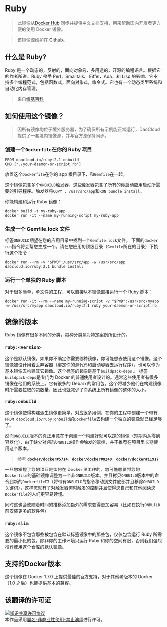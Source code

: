 # Ruby
> 此镜像从[Docker Hub](https://registry.hub.docker.com/_/ruby/)
同步并提供中文文档支持，用来帮助国内开发者更方便的使用 Docker 镜像。

> 该镜像源维护在 [Github](https://github.com/docker-library/official-images/blob/master/library/ruby)。

## 什么是 Ruby?

Ruby 是一个动态的，反射的，面向对象的，多用途的，开源的编程语言。根据它的作者所说，Ruby 是受 Perl，Smalltalk， Eiffel，Ada，和 Lisp 的影响。它支持多个编程范式，包括函数式，面向对象式，命令式。它也有一个动态类型系统和自动化内存管理。

> 来自[维基百科](wikipedia.org/wiki/Ruby)

## 如何使用这个镜像？

> 因所有镜像均位于境外服务器，为了确保所有示例能正常运行，DaoCloud 提供了一套境内镜像源，并与官方源保持同步。

### 创建一个`Dockerfile`在你的 Ruby 项目

```
FROM daocloud.io/ruby:2.1-onbuild
CMD ["./your-daemon-or-script.rb"]

```

放置这个`Dockerfile`在你的 app 根目录下，和`Gemfile`在一起。

这个镜像包含多个`ONBUILD`触发器，这些触发器包含了所有的你启动应用启动所需要的引导程序。触发器将`COPY . /usr/src/app`和`RUN bundle install`。

你能构建和运行 Ruby 镜像：

```
docker build -t my-ruby-app .
docker run -it --name my-running-script my-ruby-app
```

### 生成一个 Gemfile.lock 文件

标签`ONBUILD`期望在您的应用目录中找到一个`Gemfile.lock`文件。 下面的`docker run`指令将会帮您生成一个。请在您应用的顶级目录（`Gemfile`所在的目录）下执行这个指令：

```
docker run --rm -v "$PWD":/usr/src/app -w /usr/src/app daocloud.io/ruby:2.1 bundle install
```

### 运行一个单独的 Ruby 脚本

对于很多简单，单文件的工程，可以直接从本镜像直接运行一个 Ruby 脚本：

```
docker run -it --rm --name my-running-script -v "$PWD":/usr/src/myapp -w /usr/src/myapp daocloud.io/ruby:2.1 ruby your-daemon-or-script.rb
```

## 镜像的版本

Ruby 镜像有很多不同的分类，每种分类是为特定案例所设计的。

### `ruby:<version>`

这个是默认镜像，如果你不确定你需要哪种镜像，你可能想去使用这个镜像。这个镜像被设计用着丢弃容器（绑定你的源代码和启动容器去运行程序），也可以作为基本镜像去构建其它镜像。这个标签的镜像是基于`buildpack-deps` 。 标签`buildpack-deps`是专门为 Docker 的普通使用者设计的。通常这些使用者有很多镜像在他们的系统上。它有很多的 Debain 的常用包。这个将减少他们在构建镜像时所需要拉取的包数量，因此也就减少了你系统上所有镜像的整体的大小。

### `ruby:onbuild`

这个镜像使得构建派生镜像更简单。对应很多用例，在你的工程中创建一个带有`FROM daocloud.io/ruby:onbuild`的`Dockerfile`去构建一个独立的镜像就已经足够了。

然而`ONBUILD`版本的真正用意在于创建一个构建好就可以跑的镜像（短期内从零到容器化），由于缺少对*何时*`ONBUILD`操作会触发的掌控，并不推荐在项目里长期使用这个版本。

> 参考 **[`docker/docker#5714`](https://github.com/docker/docker/issues/5714)**，**[`docker/docker#8240`](https://github.com/docker/docker/issues/8240)**，**[`docker/docker#11917`](https://github.com/docker/docker/issues/11917)**

一旦您掌握了您的项目是如何在 Docker 里工作的，您可能想要将您的`Dockerfile`的基础镜像调整为一个非`ONBUILD`版本。并且拷贝`ONBUILD`版本中的命令到新的`Dockerfile`中（将带有`ONBUILD`的指令移动到文件底部并且移除`ONBUILD`关键词），这样您就有了对触发器何时触发的控制并且使得您自己和其他阅读您`Dockerfile`的人们更容易读懂。

同时这也会使随着时间的推移添加额外的需求变得更加容易（比如在执行`ONBUILD`前安装更多的软件包）

### `ruby:slim`

这个镜像不包含那些被包含在默认标签镜像中的那些包，仅仅包含运行 Ruby 所需要的最小化的包。除非你的工作环境只运行 Ruby 和你的空间有限，否则我们强烈推荐使用这个仓库的默认镜像。


## 支持的Docker版本

这个镜像在 Docker 1.7.0 上提供最佳的官方支持，对于其他老版本的 Docker（1.0 之后）也能提供基本的兼容。

## 该翻译的许可证

<a rel="license" href="http://creativecommons.org/licenses/by-nc-nd/4.0/"><img alt="知识共享许可协议" style="border-width:0" src="https://i.creativecommons.org/l/by-nc-nd/4.0/80x15.png" /></a><br />本作品采用<a rel="license" href="http://creativecommons.org/licenses/by-nc-nd/4.0/">署名-非商业性使用-禁止演绎</a>进行许可。
